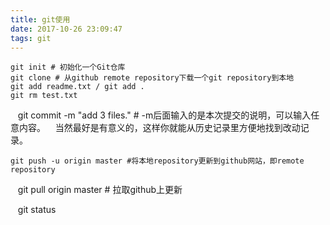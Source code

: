 ```yaml
---
title: git使用
date: 2017-10-26 23:09:47
tags: git
---
```

    git init # 初始化一个Git仓库
    git clone # 从github remote repository下载一个git repository到本地
    git add readme.txt / git add .
    git rm test.txt
    git commit -m "add 3 files." # -m后面输入的是本次提交的说明，可以输入任意内容。
    当然最好是有意义的，这样你就能从历史记录里方便地找到改动记录。

    git push -u origin master #将本地repository更新到github网站，即remote repository
    git pull origin master # 拉取github上更新

    git status
